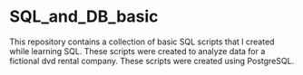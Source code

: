 # SQL_and_DB_basic
This repository contains a collection of basic SQL scripts that I created while learning SQL.  These scripts were created to analyze data for a fictional dvd rental company. These scripts were created using PostgreSQL.
